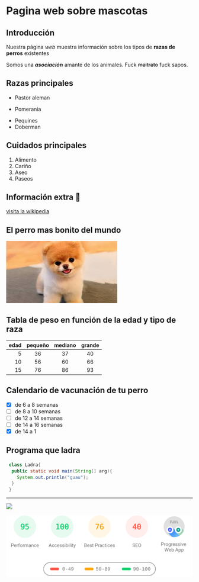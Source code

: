 # Pagina web sobre mascotas

## Introducción
Nuestra página *web* muestra información sobre los tipos de 
**razas de perros** existentes

Somos una *__asociación__* amante de los animales. Fuck  ~~maltrato~~ fuck sapos.

## Razas principales

+ Pastor aleman
* Pomerania
- Pequines
- Doberman

## Cuidados principales

1. Alimento
2. Cariño
3. Aseo
4. Paseos


## Información extra 	:dog:

[visita la wikipedia](https://es.wikipedia.org/wiki/Canis_familiaris)



## El perro mas bonito del mundo

![alt][perro]



## Tabla de peso en función de la edad y tipo de raza

| edad | pequeño | mediano | grande |
|-----:|:-------:|:-------:|:------:|
|5|36|37|40|
|10|56|60|66|
|15|76|86|93|

## Calendario de vacunación de tu perro

- [x] de 6 a 8 semanas
- [ ] de 8 a 10 semanas
- [ ] de 12 a 14 semanas
- [ ] de 14 a 16 semanas
- [x] de 14 a 1

## Programa que ladra

```java
 class Ladra{
  public static void main(String[] arg){
    System.out.println("guau");
  }
 }
 ```
 
 ----
 
 <img width="50" src="https://www.zooplus.es/magazine/wp-content/uploads/2017/10/Mi-perro-ladra-mucho.jpg"/>
 
 
![alt][banner]
 
 
 
 
[perro]:perro.jfif
[banner]:banner.svg

 
